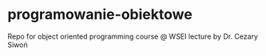 # programowanie-obiektowe

Repo for object oriented programming course @ WSEI lecture by Dr. Cezary Siwoń
